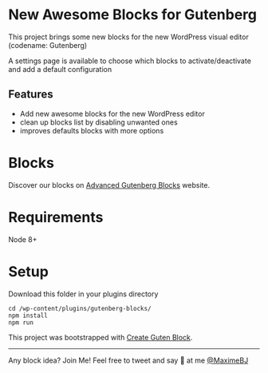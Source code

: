 # New Awesome Blocks for Gutenberg

This project brings some new blocks for the new WordPress visual editor (codename: Gutenberg)

A settings page is available to choose which blocks to activate/deactivate and add a default configuration

## Features

- Add new awesome blocks for the new WordPress editor
- clean up blocks list by disabling unwanted ones
- improves defaults blocks with more options

# Blocks

Discover our blocks on [Advanced Gutenberg Blocks](https://advanced-gutenberg-blocks.com/) website.

# Requirements

Node 8+

# Setup

Download this folder in your plugins directory

```
cd /wp-content/plugins/gutenberg-blocks/
npm install
npm run
```

This project was bootstrapped with [Create Guten Block](https://github.com/ahmadawais/create-guten-block).

---

Any block idea? Join Me!
Feel free to tweet and say 👋 at me [@MaximeBJ](https://twitter.com/maximebj/)
